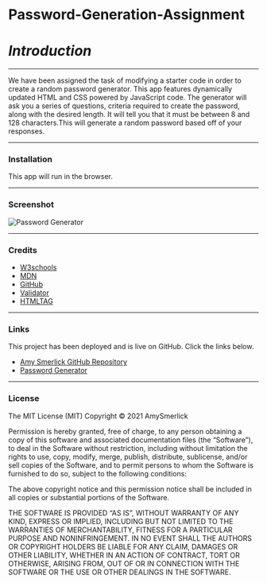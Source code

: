 # Password-Generation-Assignment<Portfolio>

# _**Introduction**_
***
We have been assigned the task of modifying a starter code in order to create a random password generator. This app features dynamically updated HTML and CSS powered by JavaScript code. The generator will ask you a series of questions, criteria required to create the password, along with the desired length. It will tell you that it must be between 8 and 128 characters.This will generate a random password based off of your responses. 

***
### __Installation__

This app will run in the browser.

***
### __Screenshot__
![Password Generator](https://user-images.githubusercontent.com/77814900/111717250-1230e700-882e-11eb-8253-b25cd873e6a7.png)

***
### __Credits__

- [W3schools](https://www.w3schools.com/)
- [MDN](https://developer.mozilla.org/en-US/docs/Web/CSS/CSS_Selectors)
- [GitHub](https://coding-boot-camp.github.io/full-stack/github/professional-readme-guide)
- [Validator](https://validator.w3.org/)
- [HTMLTAG](https://medium.com/@zac_heisey/7-alternatives-to-the-div-html-tag-7c888c7b5036)

***
### __Links__

This project has been deployed and is live on GitHub. Click the links below.

-  [Amy Smerlick GitHub Repository](https://github.com/amysmerlick)
-   [Password Generator](https://amysmerlick.github.io/Password-Generation-Assignment)

***
### __License__

The MIT License (MIT)
Copyright © 2021 AmySmerlick

Permission is hereby granted, free of charge, to any person obtaining a copy of this software and associated documentation files (the “Software”), to deal in the Software without restriction, including without limitation the rights to use, copy, modify, merge, publish, distribute, sublicense, and/or sell copies of the Software, and to permit persons to whom the Software is furnished to do so, subject to the following conditions:

The above copyright notice and this permission notice shall be included in all copies or substantial portions of the Software.

THE SOFTWARE IS PROVIDED “AS IS”, WITHOUT WARRANTY OF ANY KIND, EXPRESS OR IMPLIED, INCLUDING BUT NOT LIMITED TO THE WARRANTIES OF MERCHANTABILITY, FITNESS FOR A PARTICULAR PURPOSE AND NONINFRINGEMENT. IN NO EVENT SHALL THE AUTHORS OR COPYRIGHT HOLDERS BE LIABLE FOR ANY CLAIM, DAMAGES OR OTHER LIABILITY, WHETHER IN AN ACTION OF CONTRACT, TORT OR OTHERWISE, ARISING FROM, OUT OF OR IN CONNECTION WITH THE SOFTWARE OR THE USE OR OTHER DEALINGS IN THE SOFTWARE.
